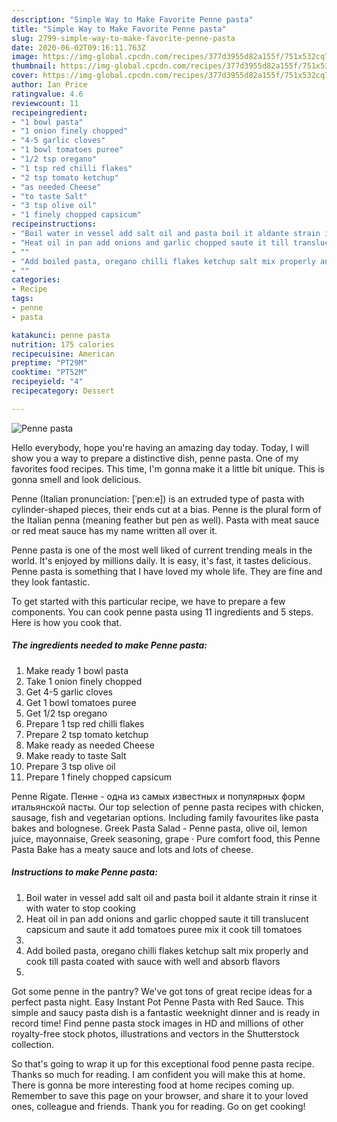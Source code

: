 ```yaml
---
description: "Simple Way to Make Favorite Penne pasta"
title: "Simple Way to Make Favorite Penne pasta"
slug: 2799-simple-way-to-make-favorite-penne-pasta
date: 2020-06-02T09:16:11.763Z
image: https://img-global.cpcdn.com/recipes/377d3955d82a155f/751x532cq70/penne-pasta-recipe-main-photo.jpg
thumbnail: https://img-global.cpcdn.com/recipes/377d3955d82a155f/751x532cq70/penne-pasta-recipe-main-photo.jpg
cover: https://img-global.cpcdn.com/recipes/377d3955d82a155f/751x532cq70/penne-pasta-recipe-main-photo.jpg
author: Ian Price
ratingvalue: 4.6
reviewcount: 11
recipeingredient:
- "1 bowl pasta"
- "1 onion finely chopped"
- "4-5 garlic cloves"
- "1 bowl tomatoes puree"
- "1/2 tsp oregano"
- "1 tsp red chilli flakes"
- "2 tsp tomato ketchup"
- "as needed Cheese"
- "to taste Salt"
- "3 tsp olive oil"
- "1 finely chopped capsicum"
recipeinstructions:
- "Boil water in vessel add salt oil and pasta boil it aldante strain it rinse it with water to stop cooking"
- "Heat oil in pan add onions and garlic chopped saute it till translucent capsicum and saute it add tomatoes puree mix it cook till tomatoes"
- ""
- "Add boiled pasta, oregano chilli flakes ketchup salt mix properly and cook till pasta coated with sauce with well and absorb flavors"
- ""
categories:
- Recipe
tags:
- penne
- pasta

katakunci: penne pasta 
nutrition: 175 calories
recipecuisine: American
preptime: "PT29M"
cooktime: "PT52M"
recipeyield: "4"
recipecategory: Dessert

---
```



![Penne pasta](https://img-global.cpcdn.com/recipes/377d3955d82a155f/751x532cq70/penne-pasta-recipe-main-photo.jpg)

Hello everybody, hope you're having an amazing day today. Today, I will show you a way to prepare a distinctive dish, penne pasta. One of my favorites food recipes. This time, I'm gonna make it a little bit unique. This is gonna smell and look delicious.

Penne (Italian pronunciation: [ˈpenːe]) is an extruded type of pasta with cylinder-shaped pieces, their ends cut at a bias. Penne is the plural form of the Italian penna (meaning feather but pen as well). Pasta with meat sauce or red meat sauce has my name written all over it.

Penne pasta is one of the most well liked of current trending meals in the world. It's enjoyed by millions daily. It is easy, it's fast, it tastes delicious. Penne pasta is something that I have loved my whole life. They are fine and they look fantastic.


To get started with this particular recipe, we have to prepare a few components. You can cook penne pasta using 11 ingredients and 5 steps. Here is how you cook that.

<!--inarticleads1-->

##### The ingredients needed to make Penne pasta:

1. Make ready 1 bowl pasta
1. Take 1 onion finely chopped
1. Get 4-5 garlic cloves
1. Get 1 bowl tomatoes puree
1. Get 1/2 tsp oregano
1. Prepare 1 tsp red chilli flakes
1. Prepare 2 tsp tomato ketchup
1. Make ready as needed Cheese
1. Make ready to taste Salt
1. Prepare 3 tsp olive oil
1. Prepare 1 finely chopped capsicum


Penne Rigate. Пенне - одна из самых известных и популярных форм итальянской пасты. Our top selection of penne pasta recipes with chicken, sausage, fish and vegetarian options. Including family favourites like pasta bakes and bolognese. Greek Pasta Salad - Penne pasta, olive oil, lemon juice, mayonnaise, Greek seasoning, grape · Pure comfort food, this Penne Pasta Bake has a meaty sauce and lots and lots of cheese. 

<!--inarticleads2-->

##### Instructions to make Penne pasta:

1. Boil water in vessel add salt oil and pasta boil it aldante strain it rinse it with water to stop cooking
1. Heat oil in pan add onions and garlic chopped saute it till translucent capsicum and saute it add tomatoes puree mix it cook till tomatoes
1. 
1. Add boiled pasta, oregano chilli flakes ketchup salt mix properly and cook till pasta coated with sauce with well and absorb flavors
1. 


Got some penne in the pantry? We&#39;ve got tons of great recipe ideas for a perfect pasta night. Easy Instant Pot Penne Pasta with Red Sauce. This simple and saucy pasta dish is a fantastic weeknight dinner and is ready in record time! Find penne pasta stock images in HD and millions of other royalty-free stock photos, illustrations and vectors in the Shutterstock collection. 

So that's going to wrap it up for this exceptional food penne pasta recipe. Thanks so much for reading. I am confident you will make this at home. There is gonna be more interesting food at home recipes coming up. Remember to save this page on your browser, and share it to your loved ones, colleague and friends. Thank you for reading. Go on get cooking!

